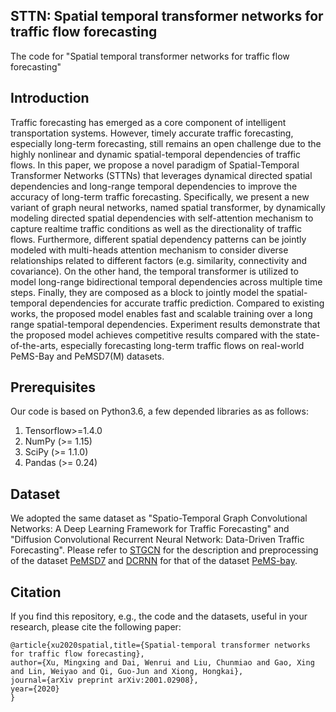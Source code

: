 ## STTN: Spatial temporal transformer networks for traffic flow forecasting
The code for "Spatial temporal transformer networks for traffic flow forecasting"
## Introduction
Traffic forecasting has emerged as a core component of intelligent transportation systems.
However, timely accurate traffic forecasting, especially long-term forecasting, still remains an open challenge due to the highly nonlinear and dynamic spatial-temporal dependencies of traffic flows. 
In this paper, we propose a novel paradigm of Spatial-Temporal Transformer Networks (STTNs) that leverages dynamical directed spatial dependencies and long-range temporal dependencies to improve the accuracy of long-term traffic forecasting. 
Specifically, we present a new variant of graph neural networks, named spatial transformer, by dynamically modeling directed spatial dependencies with self-attention mechanism to capture realtime traffic conditions as well as the directionality of traffic flows.
Furthermore, different spatial dependency patterns can be jointly modeled with multi-heads attention mechanism to consider diverse relationships related to different factors (e.g. similarity, connectivity and covariance). 
On the other hand, the temporal transformer is utilized to model long-range bidirectional temporal dependencies across multiple time steps. Finally, they are composed as a block to jointly model the spatial-temporal dependencies for accurate traffic prediction.
Compared to existing works, the proposed model enables fast and scalable training over a long range spatial-temporal dependencies. Experiment results demonstrate that the proposed model achieves competitive results compared with the state-of-the-arts, especially forecasting long-term traffic flows on real-world PeMS-Bay and PeMSD7(M) datasets.

## Prerequisites
Our code is based on Python3.6, a few depended libraries as as follows:
1. Tensorflow>=1.4.0
2. NumPy (>= 1.15)
3. SciPy (>= 1.1.0)
4. Pandas (>= 0.24)

## Dataset
We adopted the same dataset as "Spatio-Temporal Graph Convolutional Networks: 
A Deep Learning Framework for Traffic Forecasting" and "Diffusion Convolutional Recurrent Neural Network: Data-Driven Traffic Forecasting". Please refer to [STGCN](https://github.com/VeritasYin/STGCN_IJCAI-18) for 
the description and preprocessing of the dataset [PeMSD7](https://pems.dot.ca.gov) and [DCRNN](https://github.com/liyaguang/DCRNN) for that of the dataset [PeMS-bay](https://github.com/liyaguang/DCRNN).

## Citation
If you find this repository, e.g., the code and the datasets, useful in your research, please cite the following paper:

    @article{xu2020spatial,title={Spatial-temporal transformer networks for traffic flow forecasting},
    author={Xu, Mingxing and Dai, Wenrui and Liu, Chunmiao and Gao, Xing and Lin, Weiyao and Qi, Guo-Jun and Xiong, Hongkai},
    journal={arXiv preprint arXiv:2001.02908},
    year={2020}
    }   
